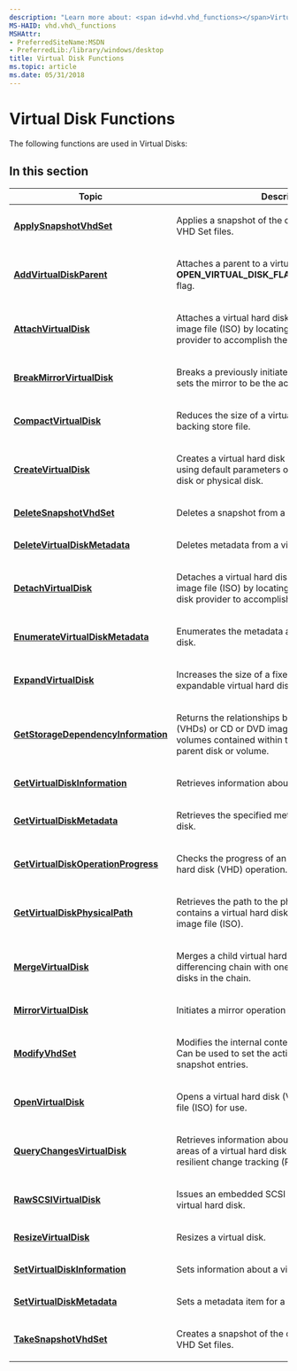 ```yaml
---
description: "Learn more about: <span id=vhd.vhd_functions></span>Virtual Disk Functions"
MS-HAID: vhd.vhd\_functions
MSHAttr:
- PreferredSiteName:MSDN
- PreferredLib:/library/windows/desktop
title: Virtual Disk Functions
ms.topic: article
ms.date: 05/31/2018
---
```


# <span id="vhd.vhd_functions"></span>Virtual Disk Functions

The following functions are used in Virtual Disks:

## <span id="in_this_section"></span>In this section

<table>
<colgroup>
<col style="width: 50%" />
<col style="width: 50%" />
</colgroup>
<thead>
<tr class="header">
<th>Topic</th>
<th>Description</th>
</tr>
</thead>
<tbody>
<tr class="odd">
<td><p><a href="/windows/win32/api/virtdisk/nf-virtdisk-applysnapshotvhdset"><strong>ApplySnapshotVhdSet</strong></a></p></td>
<td><p>Applies a snapshot of the current virtual disk for VHD Set files.</p></td>
</tr>
<tr class="even">
<td><p><a href="/windows/desktop/api/virtdisk/nf-virtdisk-addvirtualdiskparent"><strong>AddVirtualDiskParent</strong></a></p></td>
<td><p>Attaches a parent to a virtual disk opened with the <strong>OPEN_VIRTUAL_DISK_FLAG_CUSTOM_DIFF_CHAIN</strong> flag.</p></td>
</tr>
<tr class="odd">
<td><p><a href="/windows/win32/api/virtdisk/nf-virtdisk-attachvirtualdisk"><strong>AttachVirtualDisk</strong></a></p></td>
<td><p>Attaches a virtual hard disk (VHD) or CD or DVD image file (ISO) by locating an appropriate VHD provider to accomplish the attachment.</p></td>
</tr>
<tr class="even">
<td><p><a href="/windows/win32/api/virtdisk/nf-virtdisk-breakmirrorvirtualdisk"><strong>BreakMirrorVirtualDisk</strong></a></p></td>
<td><p>Breaks a previously initiated mirror operation and sets the mirror to be the active virtual disk.</p></td>
</tr>
<tr class="odd">
<td><p><a href="/windows/win32/api/virtdisk/nf-virtdisk-compactvirtualdisk"><strong>CompactVirtualDisk</strong></a></p></td>
<td><p>Reduces the size of a virtual hard disk (VHD) backing store file.</p></td>
</tr>
<tr class="even">
<td><p><a href="/windows/win32/api/virtdisk/nf-virtdisk-createvirtualdisk"><strong>CreateVirtualDisk</strong></a></p></td>
<td><p>Creates a virtual hard disk (VHD) image file, either using default parameters or using an existing virtual disk or physical disk.</p></td>
</tr>
<tr class="odd">
<td><p><a href="/windows/win32/api/virtdisk/nf-virtdisk-deletesnapshotvhdset"><strong>DeleteSnapshotVhdSet</strong></a></p></td>
<td><p>Deletes a snapshot from a VHD Set file.</p></td>
</tr>
<tr class="even">
<td><p><a href="/windows/desktop/api/virtdisk/nf-virtdisk-deletevirtualdiskmetadata"><strong>DeleteVirtualDiskMetadata</strong></a></p></td>
<td><p>Deletes metadata from a virtual disk.</p></td>
</tr>
<tr class="odd">
<td><p><a href="/windows/win32/api/virtdisk/nf-virtdisk-detachvirtualdisk"><strong>DetachVirtualDisk</strong></a></p></td>
<td><p>Detaches a virtual hard disk (VHD) or CD or DVD image file (ISO) by locating an appropriate virtual disk provider to accomplish the operation.</p></td>
</tr>
<tr class="even">
<td><p><a href="/windows/desktop/api/virtdisk/nf-virtdisk-enumeratevirtualdiskmetadata"><strong>EnumerateVirtualDiskMetadata</strong></a></p></td>
<td><p>Enumerates the metadata associated with a virtual disk.</p></td>
</tr>
<tr class="odd">
<td><p><a href="/windows/win32/api/virtdisk/nf-virtdisk-expandvirtualdisk"><strong>ExpandVirtualDisk</strong></a></p></td>
<td><p>Increases the size of a fixed or dynamically expandable virtual hard disk (VHD).</p></td>
</tr>
<tr class="even">
<td><p><a href="/windows/win32/api/virtdisk/nf-virtdisk-getstoragedependencyinformation"><strong>GetStorageDependencyInformation</strong></a></p></td>
<td><p>Returns the relationships between virtual hard disks (VHDs) or CD or DVD image file (ISO) or the volumes contained within those disks and their parent disk or volume.</p></td>
</tr>
<tr class="odd">
<td><p><a href="/windows/win32/api/virtdisk/nf-virtdisk-getvirtualdiskinformation"><strong>GetVirtualDiskInformation</strong></a></p></td>
<td><p>Retrieves information about a VHD.</p></td>
</tr>
<tr class="even">
<td><p><a href="/windows/desktop/api/virtdisk/nf-virtdisk-getvirtualdiskmetadata"><strong>GetVirtualDiskMetadata</strong></a></p></td>
<td><p>Retrieves the specified metadata from the virtual disk.</p></td>
</tr>
<tr class="odd">
<td><p><a href="/windows/win32/api/virtdisk/nf-virtdisk-getvirtualdiskoperationprogress"><strong>GetVirtualDiskOperationProgress</strong></a></p></td>
<td><p>Checks the progress of an asynchronous virtual hard disk (VHD) operation.</p></td>
</tr>
<tr class="even">
<td><p><a href="/windows/win32/api/virtdisk/nf-virtdisk-getvirtualdiskphysicalpath"><strong>GetVirtualDiskPhysicalPath</strong></a></p></td>
<td><p>Retrieves the path to the physical device object that contains a virtual hard disk (VHD) or CD or DVD image file (ISO).</p></td>
</tr>
<tr class="odd">
<td><p><a href="/windows/win32/api/virtdisk/nf-virtdisk-mergevirtualdisk"><strong>MergeVirtualDisk</strong></a></p></td>
<td><p>Merges a child virtual hard disk (VHD) in a differencing chain with one or more parent virtual disks in the chain.</p></td>
</tr>
<tr class="even">
<td><p><a href="/windows/win32/api/virtdisk/nf-virtdisk-mirrorvirtualdisk"><strong>MirrorVirtualDisk</strong></a></p></td>
<td><p>Initiates a mirror operation for a virtual disk.</p></td>
</tr>
<tr class="odd">
<td><p><a href="/windows/win32/api/virtdisk/nf-virtdisk-modifyvhdset"><strong>ModifyVhdSet</strong></a></p></td>
<td><p>Modifies the internal contents of a virtual disk file. Can be used to set the active leaf, or to fix up snapshot entries.</p></td>
</tr>
<tr class="even">
<td><p><a href="/windows/win32/api/virtdisk/nf-virtdisk-openvirtualdisk"><strong>OpenVirtualDisk</strong></a></p></td>
<td><p>Opens a virtual hard disk (VHD) or CD or DVD image file (ISO) for use.</p></td>
</tr>
<tr class="odd">
<td><p><a href="/windows/win32/api/virtdisk/nf-virtdisk-querychangesvirtualdisk"><strong>QueryChangesVirtualDisk</strong></a></p></td>
<td><p>Retrieves information about changes to the specified areas of a virtual hard disk (VHD) that are tracked by resilient change tracking (RCT).</p></td>
</tr>
<tr class="even">
<td><p><a href="/windows/win32/api/virtdisk/nf-virtdisk-rawscsivirtualdisk"><strong>RawSCSIVirtualDisk</strong></a></p></td>
<td><p>Issues an embedded SCSI request directly to a virtual hard disk.</p></td>
</tr>
<tr class="odd">
<td><p><a href="/windows/desktop/api/virtdisk/nf-virtdisk-resizevirtualdisk"><strong>ResizeVirtualDisk</strong></a></p></td>
<td><p>Resizes a virtual disk.</p></td>
</tr>
<tr class="even">
<td><p><a href="/windows/win32/api/virtdisk/nf-virtdisk-setvirtualdiskinformation"><strong>SetVirtualDiskInformation</strong></a></p></td>
<td><p>Sets information about a virtual hard disk (VHD).</p></td>
</tr>
<tr class="odd">
<td><p><a href="/windows/desktop/api/virtdisk/nf-virtdisk-setvirtualdiskmetadata"><strong>SetVirtualDiskMetadata</strong></a></p></td>
<td><p>Sets a metadata item for a virtual disk.</p></td>
</tr>
<tr class="even">
<td><p><a href="/windows/win32/api/virtdisk/nf-virtdisk-takesnapshotvhdset"><strong>TakeSnapshotVhdSet</strong></a></p></td>
<td><p>Creates a snapshot of the current virtual disk for VHD Set files.</p></td>
</tr>
</tbody>
</table>

 

 

 

